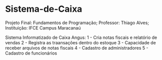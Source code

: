# Sistema-de-Caixa
Projeto Final: Fundamentos de Programação;
Professor: Thiago Alves;
Instituição: IFCE Campus Maracanaú

Sistema Informatizado de Caixa Angus:
1 - Cria notas fiscais e relatório de vendas
2 - Registra as traansações dentro do estoque
3 - Capacidade de receber arquivos de notas fiscais
4 - Cadastro de administradores
5 - Cadastro de funcionários
